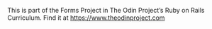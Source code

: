 This is part of the Forms Project in The Odin Project’s Ruby on Rails Curriculum. Find it at https://www.theodinproject.com
